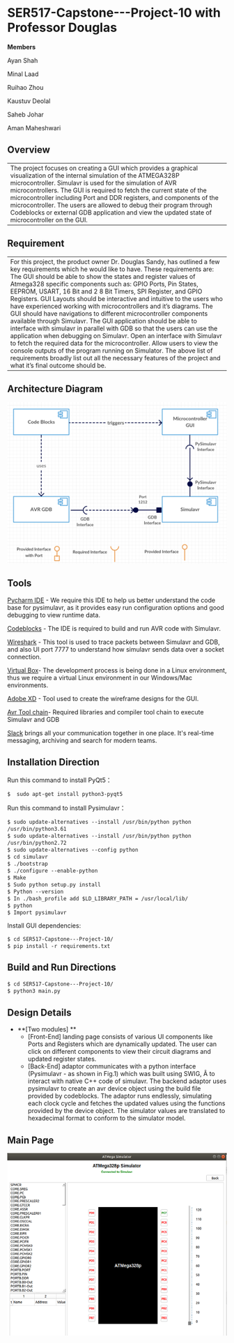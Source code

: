 # SER517-Capstone---Project-10 with Professor Douglas


**Members**

Ayan Shah

Minal Laad

Ruihao Zhou

Kaustuv Deolal

Saheb Johar

Aman Maheshwari

## Overview
<table>
<tr>
<td>
The project focuses on creating a GUI which provides a graphical visualization of the internal simulation of the ATMEGA328P microcontroller.  Simulavr is used for the simulation of AVR microcontrollers. The GUI is required to fetch the current state of the microcontroller including Port and DDR registers, and components of the microcontroller. The users are allowed to debug their program through Codeblocks or external GDB application and view the updated state of microcontroller on the GUI.
</td>
</tr>
</table>

## Requirement
<table>
<tr>
<td>
For this project, the product owner Dr. Douglas Sandy, has outlined a few key requirements which he would like to have. These requirements are: The GUI should be able to show the states and register values of Atmega328 specific components such as: GPIO Ports, Pin States, EEPROM, USART, 16 Bit and 2 8 Bit Timers, SPI Register, and GPIO Registers. GUI Layouts should be interactive and intuitive to the users who have experienced working with microcontrollers and it’s diagrams. The GUI should have navigations to different microcontroller components available through Simulavr. The GUI application should be able to interface with simulavr in parallel with GDB so that the users can use the application when debugging on Simulavr. Open an interface with Simulavr to fetch the required data for the microcontroller. Allow users to view the console outputs of the program running on Simulator.
The above list of requirements broadly list out all the necessary features of the project and what it’s final outcome should be.
</td>
</tr>
</table>

## Architecture Diagram
<img src="/Resources/Images/Architecture_Diagram.png">

## Tools

[Pycharm IDE](https://www.jetbrains.com/pycharm/) - We require this IDE to help us better understand the code base for pysimulavr, as it provides easy run configuration options and good debugging to view runtime data.

[Codeblocks](http://www.codeblocks.org/) - The IDE is required to build and run AVR code with Simulavr.

[Wireshark](https://www.solarwinds.com/free-tools/response-time-viewer-for-wireshark?&CMP=KNC-TAD-GGL-SW_NA_X_PP_CPC_LD_EN_PRODE_DWA-FXNET-982238371~47089245085_g_c_wireshark-e~311972701385~~&ds_cid=71700000047472276&ds_agid=58700004762384593&network=g&device=c&keyword=Wireshark&matchtype=e&creative=311972701385&feeditemid=&gclid=CjwKCAjwqLblBRBYEiwAV3pCJsGS5VyzI4uZv9t4Gt0TOMUX1so0L0jhll_V9zJFfzZ2WghSH7CpdBoCQMYQAvD_BwE) - This tool is used to trace packets between Simulavr and GDB, and also UI port 7777 to understand how simulavr sends data over a socket connection.

[Virtual Box](https://www.virtualbox.org/)- The development process is being done in a Linux environment, thus we require a virtual Linux environment in our Windows/Mac environments.

[Adobe XD](https://www.adobe.com/products/xd.html?sdid=12B9F15S&mv=Search&ef_id=CjwKCAjwqLblBRBYEiwAV3pCJn7wWU_6f28aW9etyuLHvPFLTGp_FmIsOYplz3kMfpxrvo0BQs2yvRoCUboQAvD_BwE:G:s&s_kwcid=AL!3085!3!315233774112!e!!g!!adobe%20xd) - Tool used to create the wireframe designs for the GUI.

[Avr Tool chain](https://www.microchip.com/mplab/avr-support/avr-and-arm-toolchains-c-compilers)- Required libraries and compiler tool chain to execute Simulavr and GDB

[Slack](https://slack.com) brings all your communication together in one place. It's real-time messaging, archiving and search for modern teams.


## Installation Direction

Run this command to install PyQt5：

```
$  sudo apt-get install python3-pyqt5
```

Run this command to install Pysimulavr：

```
$ sudo update-alternatives --install /usr/bin/python python /usr/bin/python3.61
$ sudo update-alternatives --install /usr/bin/python python /usr/bin/python2.72
$ sudo update-alternatives --config python
$ cd simulavr
$ ./bootstrap
$ ./configure --enable-python
$ Make
$ Sudo python setup.py install
$ Python --version
$ In ./bash_profile add $LD_LIBRARY_PATH = /usr/local/lib/
$ python
$ Import pysimulavr
```

Install GUI dependencies:

```
$ cd SER517-Capstone---Project-10/
$ pip install -r requirements.txt
```

## Build and Run Directions

```
$ cd SER517-Capstone---Project-10/
$ python3 main.py
```
## Design Details
* **[Two modules] **
  * [Front-End] landing page consists of various UI components like Ports and Registers which are dynamically updated. The user can click on different components to view their circuit diagrams and updated register states. 
  * [Back-End] adaptor communicates with a python interface (Pysimulavr - as shown in Fig.1) which was built using SWIG, Â to interact with native C++ code of simulavr. The backend adaptor uses pysimulavr to create an avr device object using the build file provided by codeblocks. The adaptor runs endlessly, simulating each clock cycle and fetches the updated values using the functions provided by the device object. The simulator values are translated to hexadecimal format to conform to the simulator model.

## Main Page
<img src="/Resources/Images/MainPage.png">





